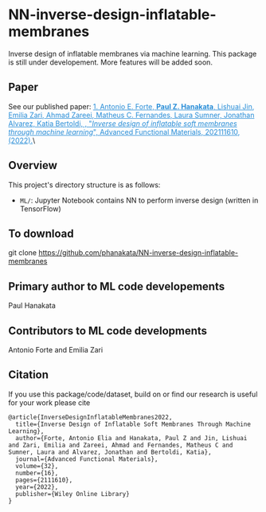 # NN-inverse-design-inflatable-membranes
Inverse design of inflatable membranes via machine learning.
This package is still under developement. More features will be added soon.

## Paper 
See our published paper: 
<a href="https://onlinelibrary.wiley.com/doi/abs/10.1002/adfm.202111610" style="color:#268cd7"> 1. Antonio E. Forte, **Paul Z. Hanakata**, Lishuai Jin, Emilia Zari, Ahmad Zareei, Matheus C. Fernandes, Laura Sumner, Jonathan Alvarez, Katia Bertoldi, , "*Inverse design of inflatable soft membranes through machine learning*", Advanced Functional Materials, 202111610, (2022).</a>\\

## Overview 
This project's directory structure is as follows:
* ```ML/```: Jupyter Notebook contains NN to perform inverse design (written in TensorFlow)

## To download 
git clone https://github.com/phanakata/NN-inverse-design-inflatable-membranes

## Primary author to ML code developements 
Paul Hanakata

## Contributors to ML code developments 
Antonio Forte and Emilia Zari 

## Citation

If you use this package/code/dataset, build on  or find our research is useful for your work please cite 
```
@article{InverseDesignInflatableMembranes2022,
  title={Inverse Design of Inflatable Soft Membranes Through Machine Learning},
  author={Forte, Antonio Elia and Hanakata, Paul Z and Jin, Lishuai and Zari, Emilia and Zareei, Ahmad and Fernandes, Matheus C and Sumner, Laura and Alvarez, Jonathan and Bertoldi, Katia},
  journal={Advanced Functional Materials},
  volume={32},
  number={16},
  pages={2111610},
  year={2022},
  publisher={Wiley Online Library}
}

```
